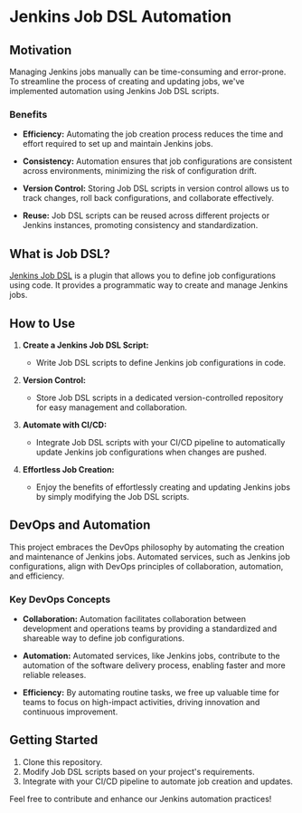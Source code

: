 # Jenkins Job DSL Automation

## Motivation

Managing Jenkins jobs manually can be time-consuming and error-prone. To streamline the process of creating and updating jobs, we've implemented automation using Jenkins Job DSL scripts.

### Benefits

- **Efficiency:** Automating the job creation process reduces the time and effort required to set up and maintain Jenkins jobs.

- **Consistency:** Automation ensures that job configurations are consistent across environments, minimizing the risk of configuration drift.

- **Version Control:** Storing Job DSL scripts in version control allows us to track changes, roll back configurations, and collaborate effectively.

- **Reuse:** Job DSL scripts can be reused across different projects or Jenkins instances, promoting consistency and standardization.

## What is Job DSL?

[Jenkins Job DSL](https://plugins.jenkins.io/job-dsl/) is a plugin that allows you to define job configurations using code. It provides a programmatic way to create and manage Jenkins jobs.

## How to Use

1. **Create a Jenkins Job DSL Script:**
    - Write Job DSL scripts to define Jenkins job configurations in code.

2. **Version Control:**
    - Store Job DSL scripts in a dedicated version-controlled repository for easy management and collaboration.

3. **Automate with CI/CD:**
    - Integrate Job DSL scripts with your CI/CD pipeline to automatically update Jenkins job configurations when changes are pushed.

4. **Effortless Job Creation:**
    - Enjoy the benefits of effortlessly creating and updating Jenkins jobs by simply modifying the Job DSL scripts.

## DevOps and Automation

This project embraces the DevOps philosophy by automating the creation and maintenance of Jenkins jobs. Automated services, such as Jenkins job configurations, align with DevOps principles of collaboration, automation, and efficiency.

### Key DevOps Concepts

- **Collaboration:** Automation facilitates collaboration between development and operations teams by providing a standardized and shareable way to define job configurations.

- **Automation:** Automated services, like Jenkins jobs, contribute to the automation of the software delivery process, enabling faster and more reliable releases.

- **Efficiency:** By automating routine tasks, we free up valuable time for teams to focus on high-impact activities, driving innovation and continuous improvement.

## Getting Started

1. Clone this repository.
2. Modify Job DSL scripts based on your project's requirements.
3. Integrate with your CI/CD pipeline to automate job creation and updates.

Feel free to contribute and enhance our Jenkins automation practices!
